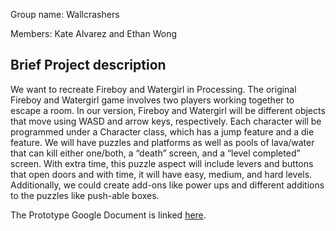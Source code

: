 Group name: Wallcrashers

Members: Kate Alvarez and Ethan Wong

## Brief Project description
We want to recreate Fireboy and Watergirl in Processing. The original Fireboy and Watergirl game involves two players working together to escape a room. In our version, Fireboy and Watergirl will be different objects that move using WASD and arrow keys, respectively. 
Each character will be programmed under a Character class, which has a jump feature and a die feature. We will have puzzles and platforms as well as pools of lava/water that can kill either one/both, a “death” screen, and a “level completed” screen. 
With extra time, this puzzle aspect will include levers and buttons that open doors and with time, it will have easy, medium, and hard levels. Additionally, we could create add-ons like power ups and different additions to the puzzles like push-able boxes.

The Prototype Google Document is linked [here](https://docs.google.com/document/d/11r0vwaMjeIKi1Fcn6KsxP72kj12YtNphz2ERwZSUVpM/edit?usp=sharing).
